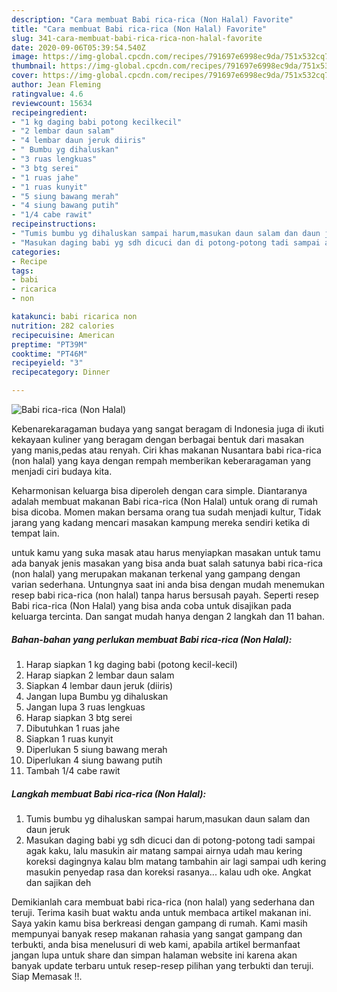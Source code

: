 ```yaml
---
description: "Cara membuat Babi rica-rica (Non Halal) Favorite"
title: "Cara membuat Babi rica-rica (Non Halal) Favorite"
slug: 341-cara-membuat-babi-rica-rica-non-halal-favorite
date: 2020-09-06T05:39:54.540Z
image: https://img-global.cpcdn.com/recipes/791697e6998ec9da/751x532cq70/babi-rica-rica-non-halal-foto-resep-utama.jpg
thumbnail: https://img-global.cpcdn.com/recipes/791697e6998ec9da/751x532cq70/babi-rica-rica-non-halal-foto-resep-utama.jpg
cover: https://img-global.cpcdn.com/recipes/791697e6998ec9da/751x532cq70/babi-rica-rica-non-halal-foto-resep-utama.jpg
author: Jean Fleming
ratingvalue: 4.6
reviewcount: 15634
recipeingredient:
- "1 kg daging babi potong kecilkecil"
- "2 lembar daun salam"
- "4 lembar daun jeruk diiris"
- " Bumbu yg dihaluskan"
- "3 ruas lengkuas"
- "3 btg serei"
- "1 ruas jahe"
- "1 ruas kunyit"
- "5 siung bawang merah"
- "4 siung bawang putih"
- "1/4 cabe rawit"
recipeinstructions:
- "Tumis bumbu yg dihaluskan sampai harum,masukan daun salam dan daun jeruk"
- "Masukan daging babi yg sdh dicuci dan di potong-potong tadi sampai agak kaku, lalu masukin air matang sampai airnya udah mau kering koreksi dagingnya kalau blm matang tambahin air lagi sampai udh kering masukin penyedap rasa dan koreksi rasanya... kalau udh oke. Angkat dan sajikan deh"
categories:
- Recipe
tags:
- babi
- ricarica
- non

katakunci: babi ricarica non 
nutrition: 282 calories
recipecuisine: American
preptime: "PT39M"
cooktime: "PT46M"
recipeyield: "3"
recipecategory: Dinner

---
```



![Babi rica-rica (Non Halal)](https://img-global.cpcdn.com/recipes/791697e6998ec9da/751x532cq70/babi-rica-rica-non-halal-foto-resep-utama.jpg)

Kebenarekaragaman budaya yang sangat beragam di Indonesia juga di ikuti kekayaan kuliner yang beragam dengan berbagai bentuk dari masakan yang manis,pedas atau renyah. Ciri khas makanan Nusantara babi rica-rica (non halal) yang kaya dengan rempah memberikan keberaragaman yang menjadi ciri budaya kita.


Keharmonisan keluarga bisa diperoleh dengan cara simple. Diantaranya adalah membuat makanan Babi rica-rica (Non Halal) untuk orang di rumah bisa dicoba. Momen makan bersama orang tua sudah menjadi kultur, Tidak jarang yang kadang mencari masakan kampung mereka sendiri ketika di tempat lain.



untuk kamu yang suka masak atau harus menyiapkan masakan untuk tamu ada banyak jenis masakan yang bisa anda buat salah satunya babi rica-rica (non halal) yang merupakan makanan terkenal yang gampang dengan varian sederhana. Untungnya saat ini anda bisa dengan mudah menemukan resep babi rica-rica (non halal) tanpa harus bersusah payah.
Seperti resep Babi rica-rica (Non Halal) yang bisa anda coba untuk disajikan pada keluarga tercinta. Dan sangat mudah hanya dengan 2 langkah dan 11 bahan.


<!--inarticleads1-->

##### Bahan-bahan yang perlukan membuat Babi rica-rica (Non Halal):

1. Harap siapkan 1 kg daging babi (potong kecil-kecil)
1. Harap siapkan 2 lembar daun salam
1. Siapkan 4 lembar daun jeruk (diiris)
1. Jangan lupa  Bumbu yg dihaluskan
1. Jangan lupa 3 ruas lengkuas
1. Harap siapkan 3 btg serei
1. Dibutuhkan 1 ruas jahe
1. Siapkan 1 ruas kunyit
1. Diperlukan 5 siung bawang merah
1. Diperlukan 4 siung bawang putih
1. Tambah 1/4 cabe rawit




<!--inarticleads2-->

##### Langkah membuat  Babi rica-rica (Non Halal):

1. Tumis bumbu yg dihaluskan sampai harum,masukan daun salam dan daun jeruk
1. Masukan daging babi yg sdh dicuci dan di potong-potong tadi sampai agak kaku, lalu masukin air matang sampai airnya udah mau kering koreksi dagingnya kalau blm matang tambahin air lagi sampai udh kering masukin penyedap rasa dan koreksi rasanya... kalau udh oke. Angkat dan sajikan deh




Demikianlah cara membuat babi rica-rica (non halal) yang sederhana dan teruji. Terima kasih buat waktu anda untuk membaca artikel makanan ini. Saya yakin kamu bisa berkreasi dengan gampang di rumah. Kami masih mempunyai banyak resep makanan rahasia yang sangat gampang dan terbukti, anda bisa menelusuri di web kami, apabila artikel bermanfaat jangan lupa untuk share dan simpan halaman website ini karena akan banyak update terbaru untuk resep-resep pilihan yang terbukti dan teruji. Siap Memasak !!. 
